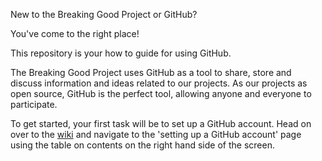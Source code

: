 New to the Breaking Good Project or GitHub? 

You've come to the right place! 

This repository is your how to guide for using GitHub. 

The Breaking Good Project uses GitHub as a tool to share, store and discuss information and ideas related to our projects. As our projects as open source, GitHub is the perfect tool, allowing anyone and everyone to participate. 

To get started, your first task will be to set up a GitHub account. Head on over to the [wiki](https://github.com/kym834/GitHub-How-To-Guide/wiki) and navigate to the 'setting up a GitHub account' page using the table on contents on the right hand side of the screen. 
